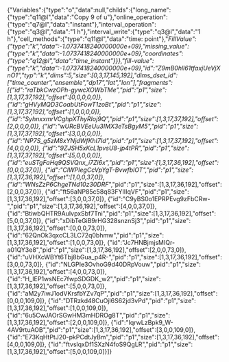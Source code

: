 {"Variables":{"type":"o","data":null,"childs":{"long_name":{"type":"q11@l","data":"Copy 9 of u"},"online_operation":{"type":"q7@l","data":"instant"},"interval_operation":{"type":"q3@l","data":"1 h"},"interval_write":{"type":"q3@l","data":"1 h"},"cell_methods":{"type":"q11@l","data":"time: point"},"_FillValue":{"type":"k","data":-1.0737418240000000e+09},"missing_value":{"type":"k","data":-1.0737418240000000e+09},"coordinates":{"type":"q12@l","data":"time_instant"}}},"fill-value":{"type":"k","data":-1.0737418240000000e+09},"id":"Z9mB0hll61tfaxjUeVjXnO1","typ":"k","dims":5,"size":[0,3,17,145,192],"dims_dset_id":["time_counter","ensemble","dp17","lat","lon"],"fragments":[{"id":"raTbkCwzOPh-gywcXOWbTMe","pid":"p1","size":[1,3,17,37,192],"offset":[0,0,0,0,0]},
{"id":"gHVyMQD3CoabUtFowT1zoBt","pid":"p1","size":[1,3,17,37,192],"offset":[1,0,0,0,0]},
{"id":"SyhnxxmrVCghpXThyRIoj9Q","pid":"p1","size":[1,3,17,37,192],"offset":[2,0,0,0,0]},
{"id":"wURcBVEeUu3IMX3eTsBgyM5","pid":"p1","size":[1,3,17,37,192],"offset":[3,0,0,0,0]},
{"id":"NP7S_g5zM8xYNjdWfKhI7Id","pid":"p1","size":[1,3,17,37,192],"offset":[4,0,0,0,0]},
{"id":"9ZJSH5xKcL1pvsU8-jp4tPR","pid":"p1","size":[1,3,17,37,192],"offset":[5,0,0,0,0]},
{"id":"euSTgFaHq9QSVQnx_i7Zi6x","pid":"p1","size":[1,3,17,36,192],"offset":[0,0,0,37,0]},
{"id":"ClWPIegCcVpYgT-BvwfblOT","pid":"p1","size":[1,3,17,36,192],"offset":[1,0,0,37,0]},
{"id":"WNsZzP6ChgeTNd10z30DRF_","pid":"p1","size":[1,3,17,36,192],"offset":[2,0,0,37,0]},
{"id":"ft56aNP85c58q83FYIIIqVF","pid":"p1","size":[1,3,17,36,192],"offset":[3,0,0,37,0]},
{"id":"C9yBS0o1EPRPEvg9zFbCRw-","pid":"p1","size":[1,3,17,36,192],"offset":[4,0,0,37,0]},
{"id":"BtiwbQHTR9AuIvpxSbf7Tni","pid":"p1","size":[1,3,17,36,192],"offset":[5,0,0,37,0]},
{"id":"xDibTeGiB9rHG328snznSj3","pid":"p1","size":[1,3,17,36,192],"offset":[0,0,0,73,0]},
{"id":"62QnOk3qxcCL3LC72q0bhmw","pid":"p1","size":[1,3,17,36,192],"offset":[1,0,0,73,0]},
{"id":"Jc7HNBjmjsMIQr-a01QY3e8","pid":"p1","size":[1,3,17,36,192],"offset":[2,0,0,73,0]},
{"id":"uVHXcWBYt6Tbj8bGua_p4R-","pid":"p1","size":[1,3,17,36,192],"offset":[3,0,0,73,0]},
{"id":"NLGPIe3OvhoG9d40DRpVouw","pid":"p1","size":[1,3,17,36,192],"offset":[4,0,0,73,0]},
{"id":"H_IEP1wsNEc7fwpSDGDK_w2","pid":"p1","size":[1,3,17,36,192],"offset":[5,0,0,73,0]},
{"id":"aM2y7iwJ1odVKrsfbYZv7qP","pid":"p1","size":[1,3,17,36,192],"offset":[0,0,0,109,0]},
{"id":"DTRzkd48CuOjl6S62jd3vPd","pid":"p1","size":[1,3,17,36,192],"offset":[1,0,0,109,0]},
{"id":"6u5CwJAOrSGwHM3mHDROg8T","pid":"p1","size":[1,3,17,36,192],"offset":[2,0,0,109,0]},
{"id":"IqrwLzBpk9_W-4AV9rtuAOB","pid":"p1","size":[1,3,17,36,192],"offset":[3,0,0,109,0]},
{"id":"E73KqHtPtJ20-pkPCdtJyBm","pid":"p1","size":[1,3,17,36,192],"offset":[4,0,0,109,0]},
{"id":"ftvslqxDf1SXzN4foS9QgLR","pid":"p1","size":[1,3,17,36,192],"offset":[5,0,0,109,0]}]}